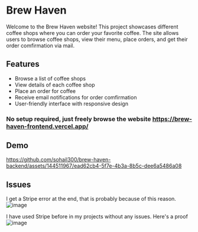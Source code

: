 # Brew Haven
Welcome to the Brew Haven website! This project showcases different coffee shops where you can order your favorite coffee. The site allows users to browse coffee shops, view their menu, place orders, and get their order comfirmation via mail.


## Features

- Browse a list of coffee shops
- View details of each coffee shop
- Place an order for coffee
- Receive email notifications for order comfirmation
- User-friendly interface with responsive design

 ### No setup required, just freely browse the website https://brew-haven-frontend.vercel.app/
 
## Demo

https://github.com/sohail300/brew-haven-backend/assets/144511967/ead62cb4-5f7e-4b3a-8b5c-dee6a5486a08

## Issues
I get a Stripe error at the end, that is probably because of this reason.
![image](https://github.com/sohail300/brew-haven-frontend/assets/144511967/c9509e7b-07b3-4024-b9e1-1c15b8f3a390)

I have used Stripe before in my projects without any issues. Here's a proof
![image](https://github.com/sohail300/brew-haven-frontend/assets/144511967/cdd276a8-bf6a-4cfb-9586-3d60e1031c20)
